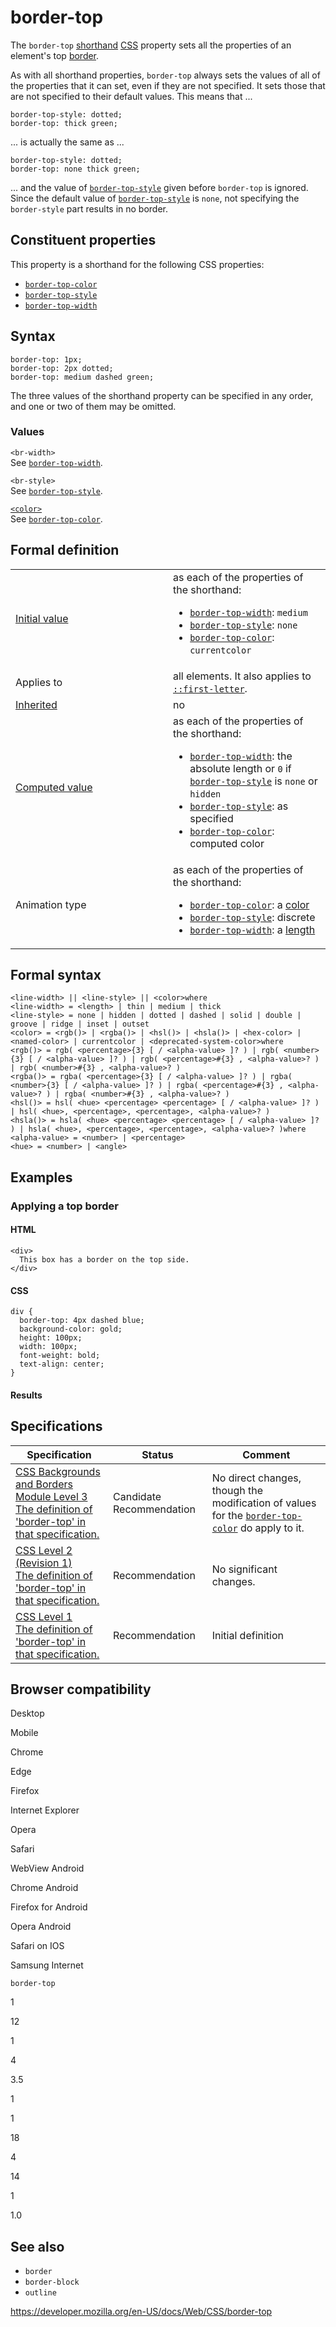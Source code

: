 # border-top

The `border-top` [shorthand](shorthand_properties) [CSS](https://developer.mozilla.org/en-US/docs/Web/CSS) property sets all the properties of an element's top [border](border).

As with all shorthand properties, `border-top` always sets the values of all of the properties that it can set, even if they are not specified. It sets those that are not specified to their default values. This means that ...

    border-top-style: dotted;
    border-top: thick green;

... is actually the same as ...

    border-top-style: dotted;
    border-top: none thick green;

... and the value of [`border-top-style`](border-top-style) given before `border-top` is ignored. Since the default value of [`border-top-style`](border-top-style) is `none`, not specifying the `border-style` part results in no border.

## Constituent properties

This property is a shorthand for the following CSS properties:

- [`border-top-color`](border-top-color)
- [`border-top-style`](border-top-style)
- [`border-top-width`](border-top-width)

## Syntax

    border-top: 1px;
    border-top: 2px dotted;
    border-top: medium dashed green;

The three values of the shorthand property can be specified in any order, and one or two of them may be omitted.

### Values

`<br-width>`  
See [`border-top-width`](border-top-width).

`<br-style>`  
See [`border-top-style`](border-top-style).

[`<color>`](color_value)  
See [`border-top-color`](border-top-color).

## Formal definition

<table><colgroup><col style="width: 50%" /><col style="width: 50%" /></colgroup><tbody><tr class="odd"><td><a href="initial_value">Initial value</a></td><td>as each of the properties of the shorthand:<br />
<ul><li><a href="border-top-width"><code>border-top-width</code></a>: <code>medium</code></li><li><a href="border-top-style"><code>border-top-style</code></a>: <code>none</code></li><li><a href="border-top-color"><code>border-top-color</code></a>: <code>currentcolor</code></li></ul></td></tr><tr class="even"><td>Applies to</td><td>all elements. It also applies to <a href="::first-letter"><code>::first-letter</code></a>.</td></tr><tr class="odd"><td><a href="inheritance">Inherited</a></td><td>no</td></tr><tr class="even"><td><a href="computed_value">Computed value</a></td><td>as each of the properties of the shorthand:<br />
<ul><li><a href="border-top-width"><code>border-top-width</code></a>: the absolute length or <code>0</code> if <a href="border-top-style"><code>border-top-style</code></a> is <code>none</code> or <code>hidden</code></li><li><a href="border-top-style"><code>border-top-style</code></a>: as specified</li><li><a href="border-top-color"><code>border-top-color</code></a>: computed color</li></ul></td></tr><tr class="odd"><td>Animation type</td><td>as each of the properties of the shorthand:<br />
<ul><li><a href="border-top-color"><code>border-top-color</code></a>: a <a href="color_value#interpolation">color</a></li><li><a href="border-top-style"><code>border-top-style</code></a>: discrete</li><li><a href="border-top-width"><code>border-top-width</code></a>: a <a href="length#interpolation">length</a></li></ul></td></tr></tbody></table>

## Formal syntax

    <line-width> || <line-style> || <color>where
    <line-width> = <length> | thin | medium | thick
    <line-style> = none | hidden | dotted | dashed | solid | double | groove | ridge | inset | outset
    <color> = <rgb()> | <rgba()> | <hsl()> | <hsla()> | <hex-color> | <named-color> | currentcolor | <deprecated-system-color>where
    <rgb()> = rgb( <percentage>{3} [ / <alpha-value> ]? ) | rgb( <number>{3} [ / <alpha-value> ]? ) | rgb( <percentage>#{3} , <alpha-value>? ) | rgb( <number>#{3} , <alpha-value>? )
    <rgba()> = rgba( <percentage>{3} [ / <alpha-value> ]? ) | rgba( <number>{3} [ / <alpha-value> ]? ) | rgba( <percentage>#{3} , <alpha-value>? ) | rgba( <number>#{3} , <alpha-value>? )
    <hsl()> = hsl( <hue> <percentage> <percentage> [ / <alpha-value> ]? ) | hsl( <hue>, <percentage>, <percentage>, <alpha-value>? )
    <hsla()> = hsla( <hue> <percentage> <percentage> [ / <alpha-value> ]? ) | hsla( <hue>, <percentage>, <percentage>, <alpha-value>? )where
    <alpha-value> = <number> | <percentage>
    <hue> = <number> | <angle>

## Examples

### Applying a top border

#### HTML

    <div>
      This box has a border on the top side.
    </div>

#### CSS

    div {
      border-top: 4px dashed blue;
      background-color: gold;
      height: 100px;
      width: 100px;
      font-weight: bold;
      text-align: center;
    }

#### Results

## Specifications

<table><thead><tr class="header"><th>Specification</th><th>Status</th><th>Comment</th></tr></thead><tbody><tr class="odd"><td><a href="https://drafts.csswg.org/css-backgrounds-3/#propdef-border-top">CSS Backgrounds and Borders Module Level 3<br />
<span class="small">The definition of 'border-top' in that specification.</span></a></td><td><span class="spec-cr">Candidate Recommendation</span></td><td>No direct changes, though the modification of values for the <a href="border-top-color"><code>border-top-color</code></a> do apply to it.</td></tr><tr class="even"><td><a href="https://www.w3.org/TR/CSS2/box.html#propdef-border-top">CSS Level 2 (Revision 1)<br />
<span class="small">The definition of 'border-top' in that specification.</span></a></td><td><span class="spec-rec">Recommendation</span></td><td>No significant changes.</td></tr><tr class="odd"><td><a href="https://www.w3.org/TR/CSS1/#border-top">CSS Level 1<br />
<span class="small">The definition of 'border-top' in that specification.</span></a></td><td><span class="spec-rec">Recommendation</span></td><td>Initial definition</td></tr></tbody></table>

## Browser compatibility

Desktop

Mobile

Chrome

Edge

Firefox

Internet Explorer

Opera

Safari

WebView Android

Chrome Android

Firefox for Android

Opera Android

Safari on IOS

Samsung Internet

`border-top`

1

12

1

4

3.5

1

1

18

4

14

1

1.0

## See also

- `border`
- `border-block`
- `outline`

<a href="https://developer.mozilla.org/en-US/docs/Web/CSS/border-top" class="_attribution-link">https://developer.mozilla.org/en-US/docs/Web/CSS/border-top</a>
